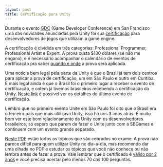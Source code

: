 ```yaml
---
layout: post
title: Certificação para Unity
---
```


Durante o evento [GDC](http://www.gdconf.com/) (Game Developer Conference) em San Francisco uma das novidades anunciadas pela Unity foi sua [certificação](https://certification.unity.com/) para desenvolvedores de jogos que utilizam a game engine.

A certificação é dividida em três categorias: Professional Programmer, Professional Artist e Expert. A prova custa $130 dólares (se não me engano), e é necessário acompanhar o calendário de eventos de certificação pra saber [quando e onde](https://certification.unity.com/get-certified) a prova será aplicada.

Uma notícia bem legal pela parte da Unity é que o Brasil já tem dois centros para aplicar a prova de certificação, um em São Paulo e outro em Curitiba. E mais legal ainda é que o Brasil foi o primeiro lugar a receber o evento de certificação, e ontem já tivemos brasileiros recebendo a certificação da Unity. [Neste link](http://www.eventbrite.com/e/unity-certification-event-unity-certified-developer-exam-sao-paulo-registration-23010777856) é possível ver os detalhes do último evento de certificação.

Lembro que no primeiro evento Unite em São Paulo foi dito que o Brasil era o terceiro país que mais utilizava Unity, isso há uns 3 anos atrás. É muito bom ver este bom relacionamento da Unity com os desenvolvedores brasileiros, só espero que parem de fazer o Unite junto com a SBGames e continuem com um evento grande separado.

[Neste PDF](https://certification.unity.com/profiles/cms_certification/themes/certification/docs/unity-certified-developer-exam-objectives.pdf) estão todos os tópicos que são cobrados no exame. A prova não parece difícil para quem utilizar Unity no dia-a-dia, mas recomendo dar uma olhada no PDF e estudar os tópicos que você não conhece ou não lembra antes de fazer a prova. Vale lembrar que o certificado é [válido por 2 anos](https://certification.unity.com/faq) e você precisa acertar pelo menos 70 das 100 perguntas.
